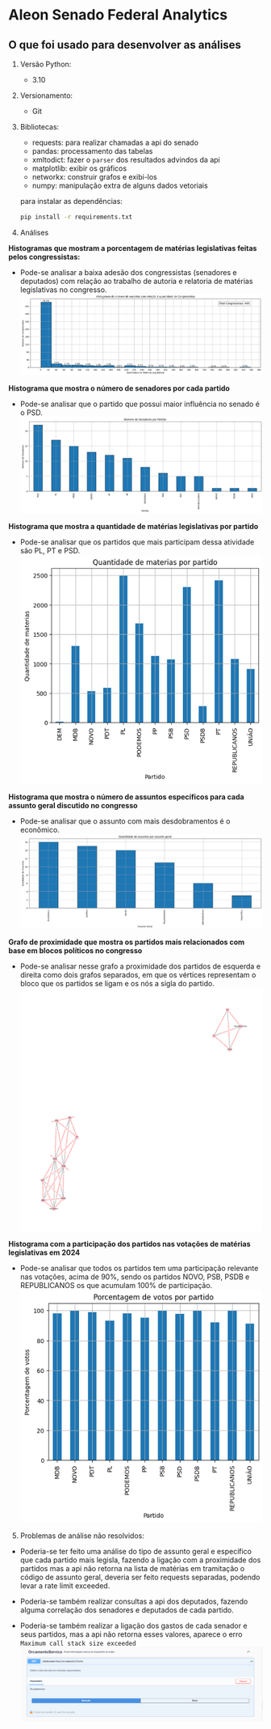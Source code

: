 # Aleon Senado Federal Analytics

## O que foi usado para desenvolver as análises

1. Versão Python:

   - 3.10

2. Versionamento:

   - Git

3. Bibliotecas:

   - requests: para realizar chamadas a api do senado
   - pandas: processamento das tabelas
   - xmltodict: fazer o `parser` dos resultados advindos da api
   - matplotlib: exibir os gráficos
   - networkx: construir grafos e exibi-los
   - numpy: manipulação extra de alguns dados vetoriais

   para instalar as dependências:

   ```bash
   pip install -r requirements.txt
   ```

4. Análises

**Histogramas que mostram a porcentagem de matérias legislativas feitas pelos congressistas:**

- Pode-se analisar a baixa adesão dos congressistas (senadores e deputados) com relação ao trabalho de autoria e relatoria de matérias legislativas no congresso.
  ![Matérias Legislativas por senadores](histograma_congressistas.png)

**Histograma que mostra o número de senadores por cada partido**

- Pode-se analisar que o partido que possui maior influência no senado é o PSD.
  ![Senadores por partido](senadores_por_partido.png)

**Histograma que mostra a quantidade de matérias legislativas por partido**

- Pode-se analisar que os partidos que mais participam dessa atividade são PL, PT e PSD.
  ![Matérias Legislativas por partido](materias_legislativas_por_partido.png)

**Histograma que mostra o número de assuntos específicos para cada assunto geral discutido no congresso**

- Pode-se analisar que o assunto com mais desdobramentos é o econômico.
  ![Assuntos especificos](assuntos_especificos_por_geral.png)

**Grafo de proximidade que mostra os partidos mais relacionados com base em blocos políticos no congresso**

- Pode-se analisar nesse grafo a proximidade dos partidos de esquerda e direita como dois grafos separados, em que os vértices representam o bloco que os partidos se ligam e os nós a sigla do partido.
  ![Blocos Políticos](grafo_proximidade.png)

**Histograma com a participação dos partidos nas votações de matérias legislativas em 2024**

- Pode-se analisar que todos os partidos tem uma participação relevante nas votações, acima de 90%, sendo os partidos NOVO, PSB, PSDB e REPUBLICANOS os que acumulam 100% de participação.
  ![Participação em votação](porcentagem_participacao_partido.png)

5. Problemas de análise não resolvidos:

- Poderia-se ter feito uma análise do tipo de assunto geral e específico que cada partido mais legisla, fazendo a ligação com a proximidade dos partidos mas a api não retorna na lista de matérias em tramitação o código de assunto geral, deveria ser feito requests separadas, podendo levar a rate limit exceeded.

- Poderia-se também realizar consultas a api dos deputados, fazendo alguma correlação dos senadores e deputados de cada partido.

- Poderia-se também realizar a ligação dos gastos de cada senador e seus partidos, mas a api não retorna esses valores, aparece o erro ` Maximum call stack size exceeded`
  ![Erro chamada API](chamada_orcamento.png)
